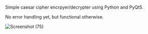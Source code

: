 Simple caesar cipher encrpyer/decrypter using Python and PyQt5.

No error handling yet, but functional otherwise.

![Screenshot (75)](https://user-images.githubusercontent.com/70390415/119723040-04559e80-be3b-11eb-92cb-bc966ff903e9.png)
